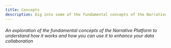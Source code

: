 ```yaml
---
title: Concepts
description: Dig into some of the fundamental concepts of the Narrative Platform to understand how it works and how you can use it to enhance your data collaboration.
---
```

###### An exploration of the fundamental concepts of the Narrative Platform to understand how it works and how you can use it to enhance your data collaboration

